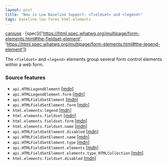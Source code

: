 ```yaml
---
layout: post
title: "New in Low Baseline Support: <fieldset> and <legend>"
tags: baseline-low forms html-elements
---
```


[caniuse](https://caniuse.com/?search=fieldset) · [spec](['https://html.spec.whatwg.org/multipage/form-elements.html#the-fieldset-element', 'https://html.spec.whatwg.org/multipage/form-elements.html#the-legend-element'])

The `<fieldset>` and `<legend>` elements group several form control elements within a web form.

### Source features

- ``api.HTMLLegendElement`` [[mdn]](https://developer.mozilla.org/en-US/search?q=api.HTMLLegendElement)
- ``api.HTMLLegendElement.form`` [[mdn]](https://developer.mozilla.org/en-US/search?q=api.HTMLLegendElement.form)
- ``api.HTMLFieldSetElement`` [[mdn]](https://developer.mozilla.org/en-US/search?q=api.HTMLFieldSetElement)
- ``api.HTMLFieldSetElement.form`` [[mdn]](https://developer.mozilla.org/en-US/search?q=api.HTMLFieldSetElement.form)
- ``html.elements.legend`` [[mdn]](https://developer.mozilla.org/en-US/search?q=html.elements.legend)
- ``html.elements.fieldset`` [[mdn]](https://developer.mozilla.org/en-US/search?q=html.elements.fieldset)
- ``html.elements.fieldset.form`` [[mdn]](https://developer.mozilla.org/en-US/search?q=html.elements.fieldset.form)
- ``html.elements.fieldset.name`` [[mdn]](https://developer.mozilla.org/en-US/search?q=html.elements.fieldset.name)
- ``api.HTMLFieldSetElement.disabled`` [[mdn]](https://developer.mozilla.org/en-US/search?q=api.HTMLFieldSetElement.disabled)
- ``api.HTMLFieldSetElement.name`` [[mdn]](https://developer.mozilla.org/en-US/search?q=api.HTMLFieldSetElement.name)
- ``api.HTMLFieldSetElement.type`` [[mdn]](https://developer.mozilla.org/en-US/search?q=api.HTMLFieldSetElement.type)
- ``api.HTMLFieldSetElement.elements`` [[mdn]](https://developer.mozilla.org/en-US/search?q=api.HTMLFieldSetElement.elements)
- ``api.HTMLFieldSetElement.elements.type_HTMLCollection`` [[mdn]](https://developer.mozilla.org/en-US/search?q=api.HTMLFieldSetElement.elements.type_HTMLCollection)
- ``html.elements.fieldset.disabled`` [[mdn]](https://developer.mozilla.org/en-US/search?q=html.elements.fieldset.disabled)
